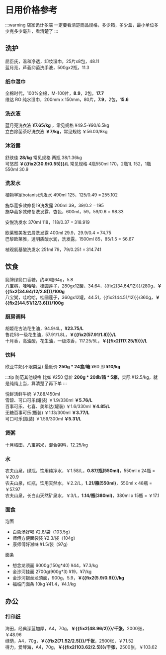 # 日用价格参考

:::warning 店家诡计多端
一定要看清楚商品规格，多少箱，多少盒，最小单位多少克多少毫升，看清楚了
:::

## 洗护

屈臣氏，温和净透，卸妆湿巾，25片x8包，48.11  
蓝月亮，芦荟抑菌洗手液，500gx2瓶，11.3  

### 纸巾湿巾

全棉时代，100%全棉，M-100片，**8.9**，2包，**17.7**  
维达 RO 纯水湿巾，200mm x 150mm，80片，**7.9**，2包，**15.6**  

### 洗衣液

蓝月亮洗衣液 **¥7.65/kg** ，常见规格 ¥49.5-¥90/6.5kg  
立白除菌茶籽洗衣液 **￥7/kg**，常见规格 ￥56.03/8kg

### 沐浴露

舒肤佳 **28/kg** 常见规格 两瓶 38/1.36kg  
可悠然 **￥{{fix2(30.9/0.55)}}/L** 常见规格 4瓶550ml 170，2瓶1L 152，1瓶550ml 30.9

### 洗发水

植物学家botanist洗发水
490ml 125，125/0.49 = 255.102

施华蔻多效修复19洗发露
200ml 39，39/0.2 = 195  
施华蔻多效修复洗发露，杏色，600ml，59，59/0.6 = 98.33

安悦洗发水
370ml 118，118/0.37 = 318.919

欧莱雅美发去屑洗发露
400ml 29.9，29.9/0.4 = 74.75  
巴黎欧莱雅，透明质酸水润，洗发露，1500ml 85，85/1.5 = 56.67

植观氨基酸洗发水
251ml 79，79/0.251 = 314.741

## 饮食

箭牌绿箭口香糖，约40粒64g，5.8  
八宝粥，哇哈哈，桂圆莲子，280gx12罐，34.64，{{fix2(34.64/12)}}/280g，**￥{{fix2(34.64/12/2.8)}}/100g**  
八宝粥，哇哈哈，桂圆莲子，360gx12罐，44.51，{{fix2(44.51/12)}}/360g，**￥{{fix2(44.51/12/3.6)}}/100g**  

### 厨房调料

胡姬花古法花生油，94.9/4L，**¥23.75/L**  
鲁花5S一级花生油，57.91/1.8L，**￥{{fix2(57.91/1.8)}}/L**  
十月香，高油酸，花生油，一级浓香，117.25/5L，**￥{{fix2(117.25/5)}}/L**  

### 饮料

欧亚牛奶(不限类型) 最低价 **250g * 24盒/箱** ¥60 即 **¥10/kg**

:::tip 防范其他规格
比如 ¥250 低价 **200g * 20盒/箱 * 5箱**，实际 ¥12.5/kg，就是纯纯上当，算清楚了再下单
:::

悦鲜活鲜牛奶 ￥7.88/450ml  
雪碧、可口可乐(罐装) ￥1.9/330ml **￥5.76/L**  
百事可乐、七喜、美年达(罐装) ￥1.6/330ml **￥4.85/L**  
无糖百事可乐(瓶装) ￥1.13/300ml **￥3.77/L**  
可口可乐(瓶装) ￥1.59/300ml **￥5.31/L**  

### 煲粥

十月稻田，八宝粥米，混合粥料，12.25/kg

### 水

农夫山泉，绿瓶，饮用纯净水，￥1.58/L，**0.87/瓶(550ml)**，550ml x 24瓶 = ￥20.9  
农夫山泉，红瓶，饮用天然水，￥2.2/L，**1.21/瓶(550ml)**，550ml x 48瓶 = ￥57.97  
农夫山泉，长白山天然矿泉水，￥3/L，**1.14/瓶(380ml)**，380ml x 15瓶 = ￥17.1

### 面食

泡面

- 白象汤好喝 ¥2.8/袋（103.5g）
- 师傅方便面袋装 ¥2.3/袋（104g）
- 康师傅好滋味 ¥1.5/袋（97g）

面条

- 想念龙须面 6000g(150g*40) ¥44，¥7.3/kg
- 金沙河挂面 2700g(900g*3) ¥19，¥7/kg
- 金沙河银丝龙须面，900g，5.9，**￥{{fix2(5.9/0.9)}}/kg**  
- 福临门面条 10kg ¥41.4，¥4.1/kg

## 办公

### 打印纸

海田，经典深蓝加厚，A4，70g，**￥{{fix2(48.96/2)}}/千张**，2000张，￥48.96  
绿荫，A4，70g，**￥{{fix2(71.52/2.5)}}/千张**，2500张，￥71.52  
得力，爱琴海，A4，70g，**￥{{fix2(103.62/2.5)}}/千张**，2500张，￥103.62

<script setup>
const fix2 = (n) => {
    const str = n.toString();
    const parts = str.split('.');
    if (parts.length === 1 || parts[1].length <= 2) {
        return n;
    }
    return n.toFixed(2);
}
</script>
